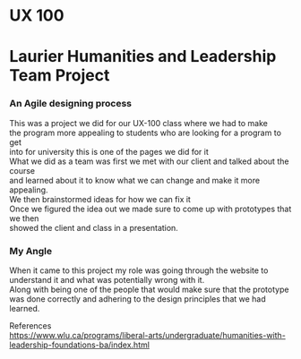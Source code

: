 # UX 100  
# Laurier Humanities and Leadership Team Project  
### An Agile designing process  
This was a project we did for our UX-100 class where we had to make   
the program more appealing to students who are looking for a program to get  
into for university this is one of the pages we did for it  
What we did as a team was first we met with our client and talked about the course   
and learned about it to know what we can change and make it more appealing.  
We then brainstormed ideas for how we can fix it  
Once we figured the idea out we made sure to come up with prototypes that we then  
showed the client and class in a presentation.

### My Angle  
When it came to this project my role was going through the website to understand it and what was potentially wrong with it.  
Along with being one of the people that would make sure that the prototype was done correctly and adhering to the design principles that we had learned.   

References  
https://www.wlu.ca/programs/liberal-arts/undergraduate/humanities-with-leadership-foundations-ba/index.html 